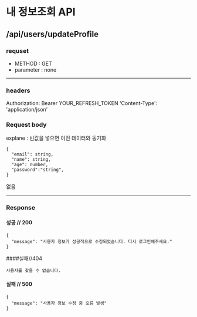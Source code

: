 # 내 정보조회 API

## /api/users/updateProfile

### requset

- METHOD : GET
- parameter : none

---

### headers

Authorization: Bearer YOUR_REFRESH_TOKEN
'Content-Type': 'application/json'

### Request body
explane : 빈값을 넣으면 이전 데이터와 동기화
```
{
  "email": string, 
  "name": string,
  "age": number,
  "password":"string",
}
```

없음

---

### Response

#### 성공 // 200

```
{
  "message": "사용자 정보가 성공적으로 수정되었습니다. 다시 로그인해주세요."
}
```
####실패//404

```
사용자를 찾을 수 없습니다.
```


#### 실패 // 500
```
{
  "message": "사용자 정보 수정 중 오류 발생"
}
```


